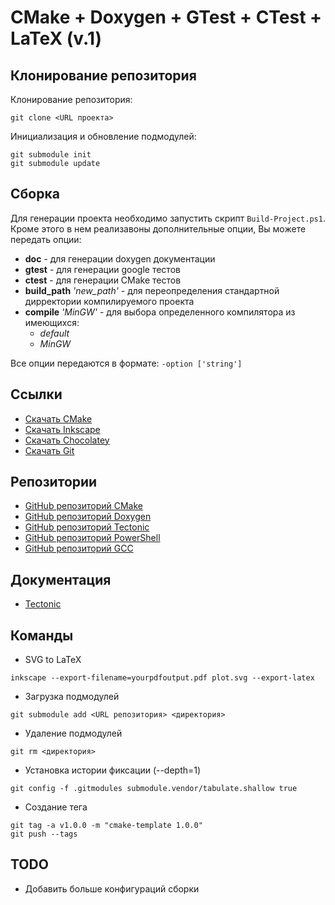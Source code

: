 # CMake + Doxygen + GTest + CTest + LaTeX (v.1)

<!-- BUILD STATUS -->
<!-- [![Build status](https://ci.appveyor.com/api/projects/status/3de0b919bwn2wpa4?svg=true)](https://ci.appveyor.com/project/ISTECTION/cmake-template) -->
<!-- BUILD STATUS -->


<!-- TOTAL LINES -->
<!-- [![LOC](https://sloc.xyz/github/ISTECTION/cmake-template)](https://github.com/ISTECTION/cmake-template) -->
<!-- TOTAL LINES -->

## Клонирование репозитория

Клонирование репозитория:

```
git clone <URL проекта>
```

Инициализация и обновление подмодулей:

```
git submodule init
git submodule update
```

## Сборка

Для генерации проекта необходимо запустить скрипт `Build-Project.ps1`. Кроме этого в нем реализавоны дополнительные опции, Вы можете передать опции:

* **doc**   - для генерации doxygen документации
* **gtest** - для генерации google тестов
* **ctest** - для генерации CMake тестов
* **build_path** *'new_path'* - для переопределения стандартной дирректории компилируемого проекта
* **compile** *'MinGW'* - для выбора определенного компилятора из имеющихся:
    * *default*
    * *MinGW*

Все опции передаются в формате: `-option ['string']`

## Ссылки

* [Скачать CMake](https://cmake.org/download/)
* [Скачать Inkscape](https://inkscape.org/ru/release/inkscape-1.0/)
* [Скачать Chocolatey](https://chocolatey.org/)
* [Скачать Git](https://gitforwindows.org/)

## Репозитории

* [GitHub репозиторий CMake](https://github.com/Kitware/CMake)
* [GitHub репозиторий Doxygen](https://github.com/doxygen/doxygen)
* [GitHub репозиторий Tectonic](https://github.com/tectonic-typesetting/tectonic)
* [GitHub репозиторий PowerShell](https://github.com/PowerShell/PowerShell)
* [GitHub репозиторий GCC](https://github.com/gcc-mirror/gcc)

## Документация

* [Tectonic](https://tectonic-typesetting.github.io/book/latest/installation/)

## Команды

* SVG to LaTeX
```
inkscape --export-filename=yourpdfoutput.pdf plot.svg --export-latex
```

* Загрузка подмодулей
```
git submodule add <URL репозитория> <директория>
```

* Удаление подмодулей
```
git rm <директория>
```

* Установка истории фиксации (--depth=1)
```
git config -f .gitmodules submodule.vendor/tabulate.shallow true
```

* Создание тега
```
git tag -a v1.0.0 -m "cmake-template 1.0.0"
git push --tags
```

## TODO

- Добавить больше конфигураций сборки